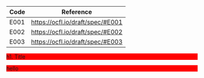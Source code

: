 <style
  type="text/css">
td.nth-child(2) {background: red;}
p {background: red;}
h1 {background: green;}
</style>

| Code | Reference |
| ---- | --------- |
| E001 | <https://ocfl.io/draft/spec/#E001> |
| E002 | <https://ocfl.io/draft/spec/#E002> |
| E003 | <https://ocfl.io/draft/spec/#E003> |

h1. Title

hello

